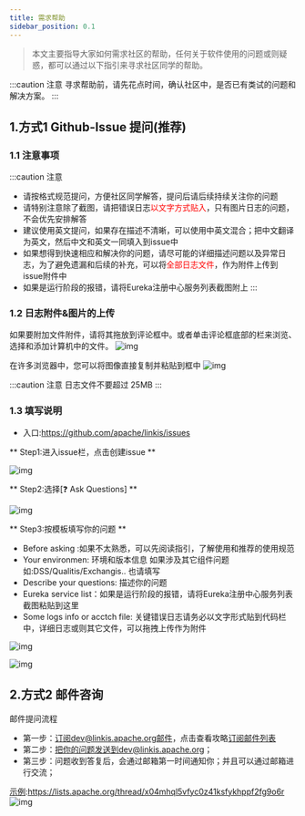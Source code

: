 ```yaml
---
title: 需求帮助
sidebar_position: 0.1
---
```

>本文主要指导大家如何需求社区的帮助，任何关于软件使用的问题或则疑惑，都可以通过以下指引来寻求社区同学的帮助。


:::caution 注意
寻求帮助前，请先花点时间，确认社区中，是否已有类试的问题和解决方案。
:::

<!--
## Github-Discussion 提问 
入口:https://github.com/apache/linkis/discussions
提问模板:https://github.com/apache/linkis/discussions/2548
step1: 查看模板以及注意事项和要求 https://github.com/apache/linkis/discussions/2548

step2 拷贝模板内容
-->


## 1.方式1 Github-Issue 提问(推荐)

### 1.1 注意事项
:::caution 注意
- 请按格式规范提问，方便社区同学解答，提问后请后续持续关注你的问题
- 请特别注意除了截图，请把错误日志<font color="red">以文字方式贴入</font>，只有图片日志的问题，不会优先安排解答
- 建议使用英文提问，如果存在描述不清晰，可以使用中英文混合；把中文翻译为英文，然后中文和英文一同填入到issue中
- 如果想得到快速相应和解决你的问题，请尽可能的详细描述问题以及异常日志，为了避免遗漏和后续的补充，可以将<font color="red">全部日志文件</font>，作为附件上传到issue附件中
- 如果是运行阶段的报错，请将Eureka注册中心服务列表截图附上 
:::

### 1.2 日志附件&图片的上传
如果要附加文件附件，请将其拖放到评论框中。或者单击评论框底部的栏来浏览、选择和添加计算机中的文件。
![img](/Images-zh/community/upload-file.png)

在许多浏览器中，您可以将图像直接复制并粘贴到框中
![img](/Images-zh/community/dragging-images.gif)

:::caution 注意
日志文件不要超过 25MB
:::
    
### 1.3 填写说明
- 入口:https://github.com/apache/linkis/issues 

** Step1:进入issue栏，点击创建issue **

![img](/Images-zh/community/issue-question-1.png)

** Step2:选择\[❓ Ask Questions] ** 

![img](/Images-zh/community/issue-question-2.png)

** Step3:按模板填写你的问题 ** 

- Before asking :如果不太熟悉，可以先阅读指引，了解使用和推荐的使用规范
- Your environmen: 环境和版本信息 如果涉及其它组件问题 如:DSS/Qualitis/Exchangis.. 也请填写
- Describe your questions: 描述你的问题
- Eureka service list：如果是运行阶段的报错，请将Eureka注册中心服务列表截图粘贴到这里
- Some logs info or acctch file: 关键错误日志请务必以文字形式贴到代码栏中，详细日志或则其它文件，可以拖拽上传作为附件

![img](/Images-zh/community/issue-question-3.png)

![img](/Images-zh/community/issue-question-4.png)



## 2.方式2 邮件咨询 

邮件提问流程

- 第一步：订阅dev@linkis.apache.org邮件，点击查看攻略[订阅邮件列表](https://linkis.apache.org/zh-CN/community/how-to-subscribe)
- 第二步：把你的问题发送到dev@linkis.apache.org；
- 第三步：问题收到答复后，会通过邮箱第一时间通知你；并且可以通过邮箱进行交流；

[示例](https://lists.apache.org/thread/x04mhql5vfyc0z41ksfykhppf2fg9o6r):https://lists.apache.org/thread/x04mhql5vfyc0z41ksfykhppf2fg9o6r
![img](/Images-zh/community/dev-email.png)
